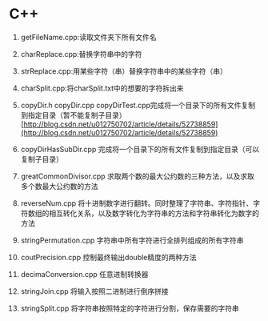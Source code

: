# C++

1. getFileName.cpp:读取文件夹下所有文件名

2. charReplace.cpp:替换字符串中的字符

3. strReplace.cpp:用某些字符（串）替换字符串中的某些字符（串）

4. charSplit.cpp:将charSplit.txt中的想要的字符拆出来

5. copyDir.h copyDir.cpp copyDirTest.cpp完成将一个目录下的所有文件复制到指定目录（暂不能复制子目录）[http://blog.csdn.net/u012750702/article/details/52738859](http://blog.csdn.net/u012750702/article/details/52738859)

6. copyDirHasSubDir.cpp 完成将一个目录下的所有文件复制到指定目录（可以复制子目录）

7. greatCommonDivisor.cpp 求取两个数的最大公约数的三种方法，以及求取多个数最大公约数的方法

8. reverseNum.cpp 将十进制数字进行翻转。同时整理了字符串、字符指针、字符数组的相互转化关系，以及数字转化为字符串的方法和字符串转化为数字的方法
 
9. stringPermutation.cpp 字符串中所有字符进行全排列组成的所有字符串

10. coutPrecision.cpp 控制最终输出double精度的两种方法

11. decimaConversion.cpp 任意进制转换器

12. stringJoin.cpp 将输入按照二进制进行倒序拼接

13. stringSplit.cpp 将字符串按照特定的字符进行分割，保存需要的字符串






